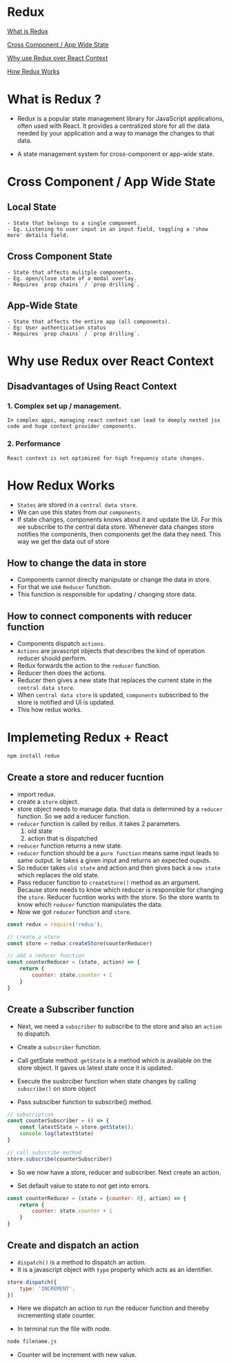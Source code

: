 # Redux

[What is Redux](#what-is-redux)

[Cross Component / App Wide State](#cross-component--app-wide-state)

[Why use Redux over React Context](#why-use-redux-over-react-context)

[How Redux Works](#how-redux-works)


# What is Redux ?

- Redux is a popular state management library for JavaScript applications, often used with React. It provides a centralized store for all the data needed by your application and a way to manage the changes to that data.

- A state management system for cross-component or app-wide state.

# Cross Component / App Wide State

## Local State
    - State that belongs to a single component.
    - Eg. Listening to user input in an input field, toggling a 'show more' details field.

## Cross Component State
    - State that affects mulitple components.
    - Eg. open/close state of a modal overlay.
    - Requires `prop chains` / `prop drilling`.

## App-Wide State
    - State that affects the entire app (all components).
    - Eg: User authentication status
    - Requires `prop chains` / `prop drilling`.


# Why use Redux over React Context

## Disadvantages of Using React Context

### 1. Complex set up / management.
    In complex apps, managing react context can lead to deeply nested jsx code and huge context provider components.

### 2. Performance
    React context is not optimized for high frequency state changes.

# How Redux Works

- `States` are stored in a `central data store`.
- We can use this states from our `components`. 
- If state changes, components knows about it and update the UI. For this we subscribe to the central data store. Whenever data changes store notifies the components, then components get the data they need. This way we get the data out of store


## How to change the data in store

- Components cannot direclty manipulate or change the data in store.
- For that we use `Reducer` function.
- This function is responsible for updating / changing store data.

## How to connect components with reducer function

- Components dispatch `actions`.
- `Actions` are javascript objects that describes the kind of operation reducer should perform.
- Redux forwards the action to the `reducer` function. 
- Reducer then does the actions.
- Reducer then gives a new state that replaces the current state in the `central data store`.
- When `central data store` is updated, `components` subscribed to the store is notified and UI is updated.
- This how redux works.


# Implemeting Redux + React

```bash
npm install redux
```

## Create a store and reducer fucntion

- import redux.
- create a `store` object.
- store object needs to manage data. that data is determined by a `reducer` function. So we add a reducer function.
- `reducer` function is called by redux. it takes 2 parameters.
    1. old state
    2. action that is dispatched
- `reducer` function returns a new state.
- `reducer` function should be a `pure function` means same input leads to same output. Ie takes a given input and returns an expected ouputs.
- So reducer takes `old state` and action and then gives back a `new state` which replaces the old state.
- Pass reducer function to `createStore()` method as an argument. Because store needs to know which reducer is responsible for changing the `store`. Reducer fucntion works with the store. So the store wants to know which `reducer` function manipulates the data.
- Now we got `reducer` function and `store`.

```js
const redux = require('redux');

// create a store
const store = redux.createStore(counterReducer)

// add a reducer function
const counterReducer = (state, action) => {
    return {
        counter: state.counter + 1
    }
}
```


## Create a Subscriber function

- Next, we need a `subscriber` to subscribe to the store and also an `action` to dispatch.

- Create a `subscriber` function.

- Call getState method. `getState` is a method which is available on the store object. It gaves us latest state once it is updated.

- Execute the susbrciber function when state changes by calling `subscribe()` on store object

- Pass subsciber function to subscribe() method.


```js
// subscription
const counterSubscriber = () => {
    const latestState = store.getState();
    console.log(latestState)
}

// call subscribe method
store.subscribe(counterSubscriber)
```

- So we now have a store, reducer and subscriber. Next create an action.

- Set default value to state to not get into errors.

```js
const counterReducer = (state = {counter: 0}, action) => {
    return {
        counter: state.counter + 1
    }
}
```

## Create and dispatch an action


- `dispatch()` is a method to dispatch an action.
- It is a javascript object with `type` property which acts as an identifier. 

```js
store.dispatch({
    type: 'INCREMENT',
})
```

- Here we dispatch an action to run the reducer function and thereby incrementing state counter.

- In terminal run the file with node.

```bash
node filename.js
```

- Counter will be increment with new value.